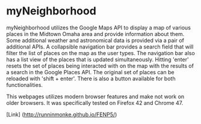 # myNeighborhood

myNeighborhood utilizes the Google Maps API to display a map of various places in the Midtown Omaha area and provide information about them. Some additional weather and astronomical data is provided via a pair of additional APIs. A collapsible navigation bar provides a search field that will filter the list of places on the map as the user types. The navigation bar also has a list view of the places that is updated simultaneously. Hitting 'enter' resets the set of places being interacted with on the map with the results of a search in the Google Places API. The original set of places can be reloaded with 'shift + enter'. There is also a button available for both functionalities.

This webpages utilizes modern browser features and make not work on older browsers. It was specifically tested on Firefox 42 and Chrome 47.

[Link] (http://runninmonke.github.io/FENP5/)
